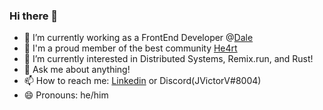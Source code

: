### Hi there 👋

- 🔭 I’m currently working as a FrontEnd Developer @[Dale](https://daleapp.com.br/)
- 💜 I'm a proud member of the best community [He4rt](https://github.com/he4rt)
- 🌱 I’m currently interested in Distributed Systems, Remix.run, and Rust!
- 💬 Ask me about anything!
- 📫 How to reach me: [Linkedin](https://linkedin.jvictorv.top) or Discord(JVictorV#8004)
- 😄 Pronouns: he/him

